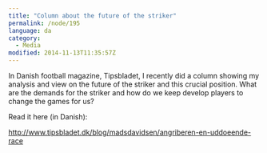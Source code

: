 ```yaml
---
title: "Column about the future of the striker"
permalink: /node/195
language: da
category:
  - Media
modified: 2014-11-13T11:35:57Z
---
```


In Danish football magazine, Tipsbladet, I recently did a column showing my analysis and view on the future of the striker and this crucial position. What are the demands for the striker and how do we keep develop players to change the games for us?

Read it here (in Danish):

<http://www.tipsbladet.dk/blog/madsdavidsen/angriberen-en-uddoeende-race>
